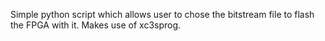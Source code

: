 Simple python script which allows user to chose the bitstream file to flash the FPGA with it. Makes use of xc3sprog.

